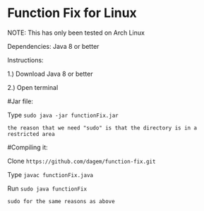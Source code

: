 # Function Fix for Linux
NOTE: This has only been tested on Arch Linux

Dependencies:
Java 8 or better

Instructions:

1.) Download Java 8 or better

2.) Open terminal


#Jar file:

Type `sudo java -jar functionFix.jar`

    the reason that we need "sudo" is that the directory is in a restricted area


#Compiling it:

Clone `https://github.com/dagem/function-fix.git`


Type `javac functionFix.java`


Run `sudo java functionFix`

    sudo for the same reasons as above